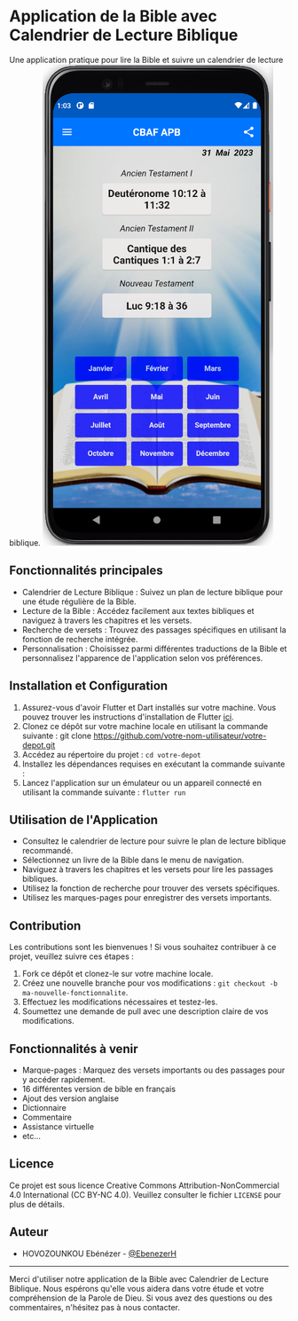 # Application de la Bible avec Calendrier de Lecture Biblique

Une application pratique pour lire la Bible et suivre un calendrier de lecture biblique.
![Capture d'écran de l'application](assets/images/demo/accueil.png)

## Fonctionnalités principales

- Calendrier de Lecture Biblique : Suivez un plan de lecture biblique pour une étude régulière de la Bible.
- Lecture de la Bible : Accédez facilement aux textes bibliques et naviguez à travers les chapitres et les versets.
- Recherche de versets : Trouvez des passages spécifiques en utilisant la fonction de recherche intégrée.
- Personnalisation : Choisissez parmi différentes traductions de la Bible et personnalisez l'apparence de l'application selon vos préférences.

## Installation et Configuration

1. Assurez-vous d'avoir Flutter et Dart installés sur votre machine. Vous pouvez trouver les instructions d'installation de Flutter [ici](https://flutter.dev/docs/get-started/install).
2. Clonez ce dépôt sur votre machine locale en utilisant la commande suivante :
    git clone https://github.com/votre-nom-utilisateur/votre-depot.git
3. Accédez au répertoire du projet : `cd votre-depot`
4. Installez les dépendances requises en exécutant la commande suivante :
5. Lancez l'application sur un émulateur ou un appareil connecté en utilisant la commande suivante : `flutter run`


## Utilisation de l'Application

- Consultez le calendrier de lecture pour suivre le plan de lecture biblique recommandé.
- Sélectionnez un livre de la Bible dans le menu de navigation.
- Naviguez à travers les chapitres et les versets pour lire les passages bibliques.
- Utilisez la fonction de recherche pour trouver des versets spécifiques.
- Utilisez les marques-pages pour enregistrer des versets importants.

## Contribution

Les contributions sont les bienvenues ! Si vous souhaitez contribuer à ce projet, veuillez suivre ces étapes :

1. Fork ce dépôt et clonez-le sur votre machine locale.
2. Créez une nouvelle branche pour vos modifications : `git checkout -b ma-nouvelle-fonctionnalite`.
3. Effectuez les modifications nécessaires et testez-les.
4. Soumettez une demande de pull avec une description claire de vos modifications.

## Fonctionnalités à venir
- Marque-pages : Marquez des versets importants ou des passages pour y accéder rapidement.
- 16 différentes version de bible en français
- Ajout des version anglaise
- Dictionnaire
- Commentaire
- Assistance virtuelle
- etc...

## Licence

Ce projet est sous licence Creative Commons Attribution-NonCommercial 4.0 International (CC BY-NC 4.0). Veuillez consulter le fichier `LICENSE` pour plus de détails.

## Auteur

- HOVOZOUNKOU Ebénézer - [@EbenezerH](https://github.com/EbenezerH)

---

Merci d'utiliser notre application de la Bible avec Calendrier de Lecture Biblique. Nous espérons qu'elle vous aidera dans votre étude et votre compréhension de la Parole de Dieu. Si vous avez des questions ou des commentaires, n'hésitez pas à nous contacter.


